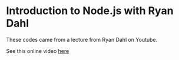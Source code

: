 # Introduction to Node.js with Ryan Dahl

These codes came from a lecture from Ryan Dahl on Youtube.

See this online video [here](https://www.youtube.com/watch?v=jo_B4LTHi3I)
